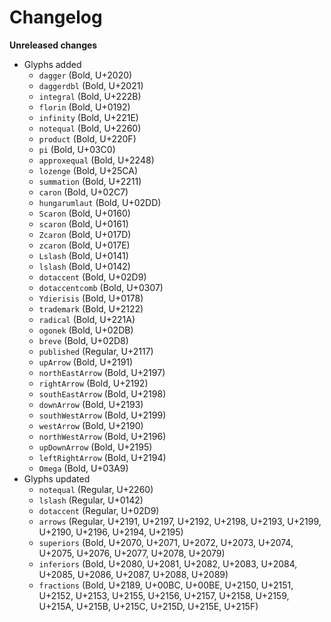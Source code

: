 # Changelog

**Unreleased changes**

- Glyphs added
  - `dagger` (Bold, U+2020)
  - `daggerdbl` (Bold, U+2021)
  - `integral` (Bold, U+222B)
  - `florin` (Bold, U+0192)
  - `infinity` (Bold, U+221E)
  - `notequal` (Bold, U+2260)
  - `product` (Bold, U+220F)
  - `pi` (Bold, U+03C0)
  - `approxequal` (Bold, U+2248)
  - `lozenge` (Bold, U+25CA)
  - `summation` (Bold, U+2211)
  - `caron` (Bold, U+02C7)
  - `hungarumlaut` (Bold, U+02DD)
  - `Scaron` (Bold, U+0160)
  - `scaron` (Bold, U+0161)
  - `Zcaron` (Bold, U+017D)
  - `zcaron` (Bold, U+017E)
  - `Lslash` (Bold, U+0141)
  - `lslash` (Bold, U+0142)
  - `dotaccent` (Bold, U+02D9)
  - `dotaccentcomb` (Bold, U+0307)
  - `Ydierisis` (Bold, U+0178)
  - `trademark` (Bold, U+2122)
  - `radical` (Bold, U+221A)
  - `ogonek` (Bold, U+02DB)
  - `breve` (Bold, U+02D8)
  - `published` (Regular, U+2117)
  - `upArrow` (Bold, U+2191)
  - `northEastArrow` (Bold, U+2197)
  - `rightArrow` (Bold, U+2192)
  - `southEastArrow` (Bold, U+2198)
  - `downArrow` (Bold, U+2193)
  - `southWestArrow` (Bold, U+2199)
  - `westArrow` (Bold, U+2190)
  - `northWestArrow` (Bold, U+2196)
  - `upDownArrow` (Bold, U+2195)
  - `leftRightArrow` (Bold, U+2194)
  - `Omega` (Bold, U+03A9)
- Glyphs updated
  - `notequal` (Regular, U+2260)
  - `lslash` (Regular, U+0142)
  - `dotaccent` (Regular, U+02D9)
  - `arrows` (Regular, U+2191, U+2197, U+2192, U+2198, U+2193, U+2199, U+2190, U+2196, U+2194, U+2195)
  - `superiors` (Bold, U+2070, U+2071, U+2072, U+2073, U+2074, U+2075, U+2076, U+2077, U+2078, U+2079)
  - `inferiors` (Bold, U+2080, U+2081, U+2082, U+2083, U+2084, U+2085, U+2086, U+2087, U+2088, U+2089)
  - `fractions` (Bold, U+2189, U+00BC, U+00BE, U+2150, U+2151, U+2152, U+2153, U+2155, U+2156, U+2157, U+2158, U+2159, U+215A, U+215B, U+215C, U+215D, U+215E, U+215F)
